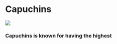<html>
  <head>
    <title>Ian's Wiki - Capuchins</title>
  </head>
  <body>
    <h1>Capuchins</h1>
    <img src="https://junglefriends.org/wp-content/uploads/2024/10/charlotte-1.jpeg"></a>
    <h3>
      <p>
        Capuchins is known for having the highest 
      </p>
    </h3>
  </body>
</html>
